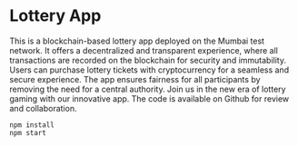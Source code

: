 # Lottery App
This is a blockchain-based lottery app deployed on the Mumbai test network. It offers a decentralized and transparent experience, where all transactions are recorded on the blockchain for security and immutability. Users can purchase lottery tickets with cryptocurrency for a seamless and secure experience. The app ensures fairness for all participants by removing the need for a central authority. Join us in the new era of lottery gaming with our innovative app. The code is available on Github for review and collaboration.

```shell
npm install
npm start

```
